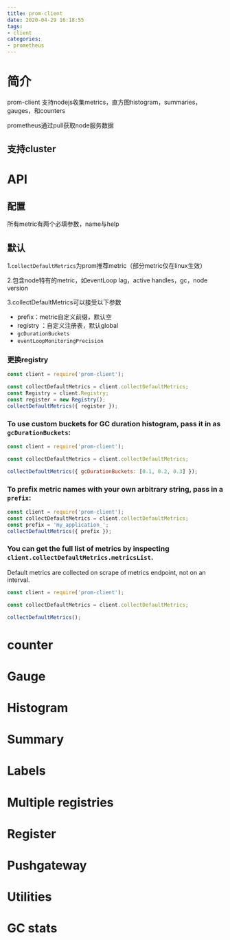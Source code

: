 ```yaml
---
title: prom-client
date: 2020-04-29 16:18:55
tags:
- client
categories:
- prometheus
---
```


# 简介

prom-client 支持nodejs收集metrics，直方图histogram，summaries，gauges，和counters

prometheus通过pull获取node服务数据

## 支持cluster

# API

## 配置

所有metric有两个必填参数，name与help

## 默认

1.`collectDefaultMetrics`为prom推荐metric（部分metric仅在linux生效）

2.包含node特有的metric，如eventLoop lag，active handles，gc，node version

3.collectDefaultMetrics可以接受以下参数

- prefix：metric自定义前缀，默认空
- registry ：自定义注册表，默认global
- `gcDurationBuckets`
- `eventLoopMonitoringPrecision` 

### 更换registry

```js
const client = require('prom-client');

const collectDefaultMetrics = client.collectDefaultMetrics;
const Registry = client.Registry;
const register = new Registry();
collectDefaultMetrics({ register });
```



### To use custom buckets for GC duration histogram, pass it in as `gcDurationBuckets`:

```js
const client = require('prom-client');

const collectDefaultMetrics = client.collectDefaultMetrics;

collectDefaultMetrics({ gcDurationBuckets: [0.1, 0.2, 0.3] });
```

### To prefix metric names with your own arbitrary string, pass in a `prefix`:

```js
const client = require('prom-client');
const collectDefaultMetrics = client.collectDefaultMetrics;
const prefix = 'my_application_';
collectDefaultMetrics({ prefix });
```

### You can get the full list of metrics by inspecting `client.collectDefaultMetrics.metricsList`.

Default metrics are collected on scrape of metrics endpoint, not on an interval.

```js
const client = require('prom-client');

const collectDefaultMetrics = client.collectDefaultMetrics;

collectDefaultMetrics();
```

# counter

# Gauge

# Histogram

# Summary
# Labels
# Multiple registries
# Register
# Pushgateway
# Utilities
# GC stats